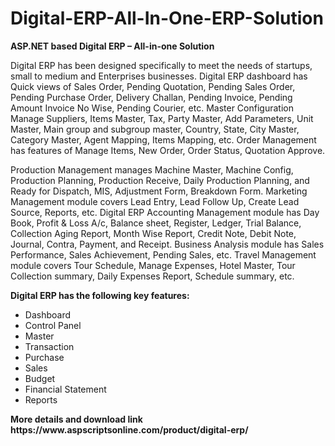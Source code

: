 # Digital-ERP-All-In-One-ERP-Solution
<b>ASP.NET based Digital ERP – All-in-one Solution</b>

Digital ERP has been designed specifically to meet the needs of startups, small to medium and Enterprises businesses. Digital ERP dashboard has Quick views of Sales Order, Pending Quotation, Pending Sales Order, Pending Purchase Order, Delivery Challan, Pending Invoice, Pending Amount Invoice No Wise, Pending Courier, etc. Master Configuration Manage Suppliers, Items Master, Tax, Party Master, Add Parameters, Unit Master, Main group and subgroup master, Country, State, City Master, Category Master, Agent Mapping, Items Mapping, etc. Order Management has features of Manage Items, New Order, Order Status, Quotation Approve.

Production Management manages Machine Master, Machine Config, Production Planning, Production Receive, Daily Production Planning, and Ready for Dispatch, MIS, Adjustment Form, Breakdown Form. Marketing Management module covers Lead Entry, Lead Follow Up, Create Lead Source, Reports, etc. Digital ERP Accounting Management module has Day Book, Profit & Loss A/c, Balance sheet, Register, Ledger, Trial Balance, Collection Aging Report, Month Wise Report, Credit Note, Debit Note, Journal, Contra, Payment, and Receipt. Business Analysis module has Sales Performance, Sales Achievement, Pending Sales, etc. Travel Management module covers Tour Schedule, Manage Expenses, Hotel Master, Tour Collection summary, Daily Expenses Report, Schedule summary, etc.

<b>Digital ERP has the following key features:</b>

<ul>
<li>Dashboard</li>
<li>Control Panel</li>
<li>Master</li>
<li>Transaction</li>
<li>Purchase</li>
<li>Sales</li>
<li>Budget</li>
<li>Financial Statement</li>
<li>Reports</li>
</ul>
<b>More details and download link</b><br>
<b>https://www.aspscriptsonline.com/product/digital-erp/</b>
